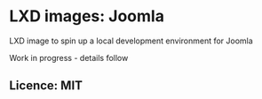 # LXD images: Joomla
LXD image to spin up a local development environment for Joomla

Work in progress - details follow

## Licence: MIT
